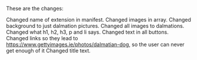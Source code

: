 These are the changes:

Changed name of extension in manifest.
Changed images in array.
Changed background to just dalmation pictures.
Changed all images to dalmations.
Changed what h1, h2, h3, p and li says.
Changed text in all buttons.
Changed links so they lead to https://www.gettyimages.ie/photos/dalmatian-dog, so the user can never get enough of it
Changed title text.